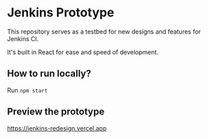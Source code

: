 # Jenkins Prototype

This repository serves as a testbed for new designs and features for Jenkins CI.

It's built in React for ease and speed of development.

## How to run locally?

Run `npm start`

## Preview the prototype

https://jenkins-redesign.vercel.app
